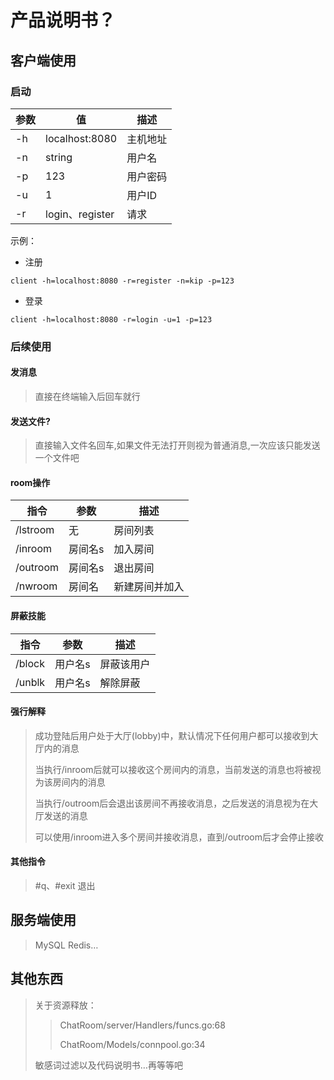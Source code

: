 # 产品说明书？

## 客户端使用

### 启动



| 参数 | 值              | 描述     |
| ---- | --------------- | -------- |
| -h   | localhost:8080  | 主机地址 |
| -n   | string          | 用户名   |
| -p   | 123             | 用户密码 |
| -u   | 1               | 用户ID   |
| -r   | login、register | 请求     |

示例：

- 注册

```shell
client -h=localhost:8080 -r=register -n=kip -p=123
```

- 登录

```shell
client -h=localhost:8080 -r=login -u=1 -p=123
```

### 后续使用

#### 发消息

> 直接在终端输入后回车就行

#### 发送文件?

> 直接输入文件名回车,如果文件无法打开则视为普通消息,一次应该只能发送一个文件吧

#### room操作

| 指令     | 参数    | 描述           |
| -------- | ------- | -------------- |
| /lstroom | 无      | 房间列表       |
| /inroom  | 房间名s | 加入房间       |
| /outroom | 房间名s | 退出房间       |
| /nwroom  | 房间名  | 新建房间并加入 |

#### 屏蔽技能

| 指令   | 参数    | 描述       |
| ------ | ------- | ---------- |
| /block | 用户名s | 屏蔽该用户 |
| /unblk | 用户名s | 解除屏蔽   |



#### 强行解释

> 成功登陆后用户处于大厅(lobby)中，默认情况下任何用户都可以接收到大厅内的消息
>
> 当执行/inroom后就可以接收这个房间内的消息，当前发送的消息也将被视为该房间内的消息
>
> 当执行/outroom后会退出该房间不再接收消息，之后发送的消息视为在大厅发送的消息
>
> 可以使用/inroom进入多个房间并接收消息，直到/outroom后才会停止接收

#### 其他指令

> \#q、#exit 退出

## 服务端使用

> MySQL Redis…

## 其他东西

> 关于资源释放：
>
> >  ChatRoom/server/Handlers/funcs.go:68
> >
> > ChatRoom/Models/connpool.go:34
>
> 敏感词过滤以及代码说明书…再等等吧